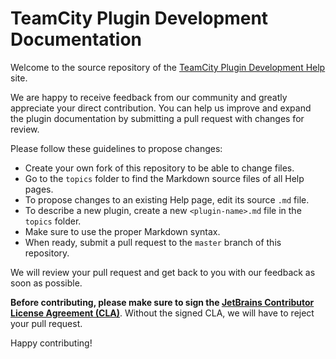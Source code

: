 # TeamCity Plugin Development Documentation

Welcome to the source repository of the [TeamCity Plugin Development Help](https://plugins.jetbrains.com/docs/teamcity/developing-teamcity-plugins.html) site.

We are happy to receive feedback from our community and greatly appreciate your direct contribution. You can help us improve and expand the plugin documentation by submitting a pull request with changes for review.

Please follow these guidelines to propose changes:

* Create your own fork of this repository to be able to change files.
* Go to the `topics` folder to find the Markdown source files of all Help pages.
* To propose changes to an existing Help page, edit its source `.md` file.
* To describe a new plugin, create a new `<plugin-name>.md` file in the `topics` folder.
* Make sure to use the proper Markdown syntax.
* When ready, submit a pull request to the `master` branch of this repository.

We will review your pull request and get back to you with our feedback as soon as possible.

__Before contributing, please make sure to sign the [JetBrains Contributor License Agreement (CLA)](https://www.jetbrains.com/agreements/cla/)__. Without the signed CLA, we will have to reject your pull request.

Happy contributing!
